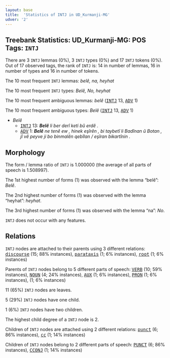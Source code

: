 ```yaml
---
layout: base
title:  'Statistics of INTJ in UD_Kurmanji-MG'
udver: '2'
---
```


## Treebank Statistics: UD_Kurmanji-MG: POS Tags: `INTJ`

There are 3 `INTJ` lemmas (0%), 3 `INTJ` types (0%) and 17 `INTJ` tokens (0%).
Out of 17 observed tags, the rank of `INTJ` is: 14 in number of lemmas, 16 in number of types and 16 in number of tokens.

The 10 most frequent `INTJ` lemmas: <em>belê, na, heyhat</em>

The 10 most frequent `INTJ` types:  <em>Belê, No, heyhat</em>

The 10 most frequent ambiguous lemmas: <em>belê</em> (<tt><a href="kmr_mg-pos-INTJ.html">INTJ</a></tt> 13, <tt><a href="kmr_mg-pos-ADV.html">ADV</a></tt> 1)

The 10 most frequent ambiguous types:  <em>Belê</em> (<tt><a href="kmr_mg-pos-INTJ.html">INTJ</a></tt> 13, <tt><a href="kmr_mg-pos-ADV.html">ADV</a></tt> 1)


* <em>Belê</em>
  * <tt><a href="kmr_mg-pos-INTJ.html">INTJ</a></tt> 13: <em><b>Belê</b> li ber derî keti bû erdê .</em>
  * <tt><a href="kmr_mg-pos-ADV.html">ADV</a></tt> 1: <em><b>Belê</b> ne tenê ew , hinek eşîrên , bi taybetî li Badînan û Botan , jî vê peyve ji bo binmalên qebîlan / eşîran bikartînin .</em>

## Morphology

The form / lemma ratio of `INTJ` is 1.000000 (the average of all parts of speech is 1.508997).

The 1st highest number of forms (1) was observed with the lemma “belê”: <em>Belê</em>.

The 2nd highest number of forms (1) was observed with the lemma “heyhat”: <em>heyhat</em>.

The 3rd highest number of forms (1) was observed with the lemma “na”: <em>No</em>.

`INTJ` does not occur with any features.


## Relations

`INTJ` nodes are attached to their parents using 3 different relations: <tt><a href="kmr_mg-dep-discourse.html">discourse</a></tt> (15; 88% instances), <tt><a href="kmr_mg-dep-parataxis.html">parataxis</a></tt> (1; 6% instances), <tt><a href="kmr_mg-dep-root.html">root</a></tt> (1; 6% instances)

Parents of `INTJ` nodes belong to 5 different parts of speech: <tt><a href="kmr_mg-pos-VERB.html">VERB</a></tt> (10; 59% instances), <tt><a href="kmr_mg-pos-NOUN.html">NOUN</a></tt> (4; 24% instances), <tt><a href="kmr_mg-pos-AUX.html">AUX</a></tt> (1; 6% instances), <tt><a href="kmr_mg-pos-PRON.html">PRON</a></tt> (1; 6% instances),  (1; 6% instances)

11 (65%) `INTJ` nodes are leaves.

5 (29%) `INTJ` nodes have one child.

1 (6%) `INTJ` nodes have two children.

The highest child degree of a `INTJ` node is 2.

Children of `INTJ` nodes are attached using 2 different relations: <tt><a href="kmr_mg-dep-punct.html">punct</a></tt> (6; 86% instances), <tt><a href="kmr_mg-dep-cc.html">cc</a></tt> (1; 14% instances)

Children of `INTJ` nodes belong to 2 different parts of speech: <tt><a href="kmr_mg-pos-PUNCT.html">PUNCT</a></tt> (6; 86% instances), <tt><a href="kmr_mg-pos-CCONJ.html">CCONJ</a></tt> (1; 14% instances)

